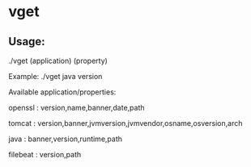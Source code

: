 # vget


## Usage:
  ./vget (application) (property)

Example: ./vget java version



Available application/properties:

  openssl : version,name,banner,date,path

  tomcat : version,banner,jvmversion,jvmvendor,osname,osversion,arch

  java : banner,version,runtime,path

  filebeat : version,path


